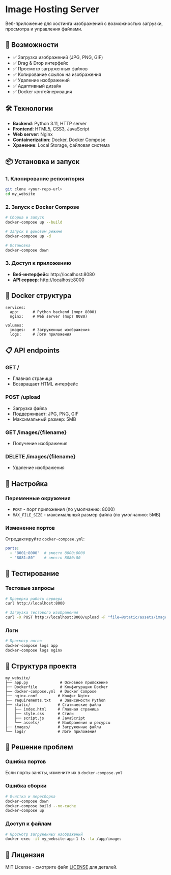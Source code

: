 #  Image Hosting Server

Веб-приложение для хостинга изображений с возможностью загрузки, просмотра и управления файлами.

## 🚀 Возможности

- ✅ Загрузка изображений (JPG, PNG, GIF)
- ✅ Drag & Drop интерфейс  
- ✅ Просмотр загруженных файлов
- ✅ Копирование ссылок на изображения
- ✅ Удаление изображений
- ✅ Адаптивный дизайн
- ✅ Docker контейнеризация

## 🛠️ Технологии

- **Backend**: Python 3.11, HTTP server
- **Frontend**: HTML5, CSS3, JavaScript
- **Web server**: Nginx
- **Containerization**: Docker, Docker Compose
- **Хранение**: Local Storage, файловая система

## 📦 Установка и запуск

### 1. Клонирование репозитория
```bash
git clone <your-repo-url>
cd my_website
```

### 2. Запуск с Docker Compose
```bash
# Сборка и запуск
docker-compose up --build

# Запуск в фоновом режиме  
docker-compose up -d

# Остановка
docker-compose down
```

### 3. Доступ к приложению
- **Веб-интерфейс**: http://localhost:8080
- **API сервер**: http://localhost:8000

## 🐳 Docker структура

```
services:
  app:      # Python backend (порт 8000)
  nginx:    # Web server (порт 8080)

volumes:
  images:   # Загруженные изображения
  logs:     # Логи приложения
```

## 📋 API endpoints

### GET /
- Главная страница
- Возвращает HTML интерфейс

### POST /upload  
- Загрузка файла
- Поддерживает: JPG, PNG, GIF
- Максимальный размер: 5MB

### GET /images/{filename}
- Получение изображения

### DELETE /images/{filename}  
- Удаление изображения

## 🔧 Настройка

### Переменные окружения
- `PORT` - порт приложения (по умолчанию: 8000)
- `MAX_FILE_SIZE` - максимальный размер файла (по умолчанию: 5MB)

### Изменение портов
Отредактируйте `docker-compose.yml`:
```yaml
ports:
  - "8001:8000"  # вместо 8000:8000  
  - "8081:80"    # вместо 8080:80
```

## 🧪 Тестирование

### Тестовые запросы
```bash
# Проверка работы сервера
curl http://localhost:8000

# Загрузка тестового изображения
curl -X POST http://localhost:8000/upload -F "file=@static/assets/images/cat.png"
```

### Логи
```bash
# Просмотр логов
docker-compose logs app
docker-compose logs nginx
```

## 📁 Структура проекта

```
my_website/
├── app.py              # Основное приложение
├── Dockerfile          # Конфигурация Docker
├── docker-compose.yml  # Docker Compose
├── nginx.conf         # Конфиг Nginx
├── requirements.txt    # Зависимости Python
├── static/            # Статические файлы
│   ├── index.html     # Главная страница
│   ├── style.css      # Стили
│   ├── script.js      # JavaScript
│   └── assets/        # Изображения и ресурсы
├── images/            # Загруженные файлы
└── logs/              # Логи приложения
```

## 🐛 Решение проблем

### Ошибка портов
Если порты заняты, измените их в `docker-compose.yml`

### Ошибка сборки
```bash
# Очистка и пересборка
docker-compose down
docker-compose build --no-cache
docker-compose up
```

### Доступ к файлам
```bash
# Просмотр загруженных изображений
docker exec -it my_website-app-1 ls -la /app/images
```

## 📝 Лицензия

MIT License - смотрите файл [LICENSE](LICENSE) для деталей.
